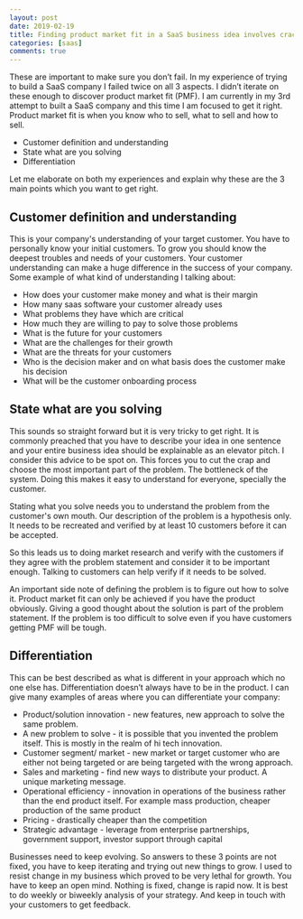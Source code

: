 ```yaml
---
layout: post
date: 2019-02-19
title: Finding product market fit in a SaaS business idea involves cracking 3 things
categories: [saas]
comments: true
---
```


These are important to make sure you don’t fail. In my experience of trying to build a SaaS company I failed twice on all 3 aspects. 
I didn’t iterate on these enough to discover product market fit (PMF). 
I am currently in my 3rd attempt to built a SaaS company and this time I am focused to get it right.
Product market fit is when you know who to sell, 
what to sell and how to sell.

* Customer definition and understanding
* State what are you solving
* Differentiation
<!--more-->

Let me elaborate on both my experiences and explain why these are the 3 main points which you want to get right.

## Customer definition and understanding
This is your company's understanding of your target customer. 
You have to personally know your initial customers. 
To grow you should know the deepest troubles and needs of your customers. 
Your customer understanding can make a huge difference in the success of your company. 
Some example of what kind of understanding I talking about:
* How does your customer make money and what is their margin
* How many saas software your customer already uses
* What problems they have which are critical
* How much they are willing to pay to solve those problems
* What is the future for your customers
* What are the challenges for their growth
* What are the threats for your customers
* Who is the decision maker and on what basis does the customer make his decision
* What will be the customer onboarding process

## State what are you solving
This sounds so straight forward but it is very tricky to get right. 
It is commonly preached that you have to describe your idea in one sentence and your entire business idea 
should be explainable as an elevator pitch. I consider this advice to be spot on. This forces you to cut the crap and choose 
the most important part of the problem. The bottleneck of the system. Doing this makes it easy to understand for everyone, specially the customer.

Stating what you solve needs you to understand the problem from the customer's own mouth. 
Our description of the problem is a hypothesis only. 
It needs to be recreated and verified by at least 10 customers before it can be accepted.

So this leads us to doing market research and verify with the customers if they agree with 
the problem statement and consider it to be important enough. Talking to customers can help verify if it needs to be solved.

An important side note of defining the problem is to figure out how to solve it. 
Product market fit can only be achieved if you have the product obviously. 
Giving a good thought about the solution is part of the problem statement. 
If the problem is too difficult to solve even if you have customers getting PMF will be tough.

## Differentiation
This can be best described as what is different in your approach which no one else has. 
Differentiation doesn’t always have to be in the product. I can give many examples of areas where you can differentiate your company:
* Product/solution innovation - new features, new approach to solve the same problem.
* A new problem to solve - it is possible that you invented the problem itself. This is mostly in the realm of hi tech innovation.
* Customer segment/ market - new market or target customer who are either not being targeted or are being targeted with the wrong approach.
* Sales and marketing - find new ways to distribute your product. A unique marketing message.
* Operational efficiency - innovation in operations of the business rather than the end product itself. For example mass production, cheaper production of the same product
* Pricing - drastically cheaper than the competition
* Strategic advantage - leverage from enterprise partnerships, government support, investor support through capital

Businesses need to keep evolving. So answers to these 3 points are not fixed, 
you have to keep iterating and trying out new things to grow. 
I used to resist change in my business which proved to be very lethal for growth. 
You have to keep an open mind. Nothing is fixed, change is rapid now. 
It is best to do weekly or biweekly analysis of your strategy. And keep in touch with your customers to get feedback.
